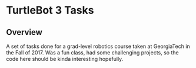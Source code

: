 # TurtleBot 3 Tasks


## Overview
A set of tasks done for a grad-level robotics course taken at GeorgiaTech in the Fall of 2017. Was a fun class, had some challenging projects, so the code here should be kinda interesting hopefully.
